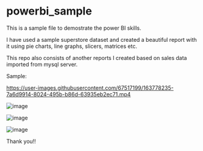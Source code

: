 # powerbi_sample

This is a sample file to demostrate the power BI skills.

I have used a sample superstore dataset and created a beautiful report with it using pie charts, line graphs, slicers, matrices etc.

This repo also consists of another reports I created based on sales data imported from mysql server.

Sample:

https://user-images.githubusercontent.com/67517199/163778235-7a6d9914-8024-495b-b86d-63935eb2ec71.mp4

![image](https://user-images.githubusercontent.com/67517199/163777444-d1277be8-eada-4ae0-8b6b-57a8fde1f918.png)

![image](https://user-images.githubusercontent.com/67517199/163777536-a279ef90-088b-4469-bd76-f43df321b740.png)

![image](https://user-images.githubusercontent.com/67517199/112569321-f9b26500-8e09-11eb-8fcb-eb61cae2a1dd.png)


Thank you!!
